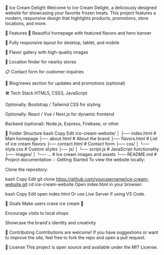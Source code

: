 🍦 Ice Cream Delight
Welcome to Ice Cream Delight, a deliciously designed website for showcasing your favorite frozen treats. This project features a modern, responsive design that highlights products, promotions, store locations, and more.

🚀 Features
🍨 Beautiful homepage with featured flavors and hero banner

📱 Fully responsive layout for desktop, tablet, and mobile

📸 Flavor gallery with high-quality images

📍 Location finder for nearby stores

📋 Contact form for customer inquiries

📰 Blog/news section for updates and promotions (optional)

🛠️ Tech Stack
HTML5, CSS3, JavaScript

Optionally: Bootstrap / Tailwind CSS for styling

Optionally: React / Vue / Next.js for dynamic frontend

Backend (optional): Node.js, Express, Firebase, or other

📁 Folder Structure
bash
Copy
Edit
ice-cream-website/
│
├── index.html          # Main homepage
├── about.html          # About the brand
├── flavors.html        # List of ice cream flavors
├── contact.html        # Contact form
├── css/
│   └── style.css       # Custom styles
├── js/
│   └── script.js       # JavaScript functionality
├── images/
│   └── ...             # Ice cream images and assets
└── README.md           # Project documentation
💡 Getting Started
To view the website locally:

Clone the repository:

bash
Copy
Edit
git clone https://github.com/yourusername/ice-cream-website.git
cd ice-cream-website
Open index.html in your browser:

bash
Copy
Edit
open index.html
Or use Live Server if using VS Code.

🎯 Goals
Make users crave ice cream 🍧

Encourage visits to local shops

Showcase the brand's identity and creativity

🤝 Contributing
Contributions are welcome! If you have suggestions or want to improve the site, feel free to fork the repo and open a pull request.

📄 License
This project is open source and available under the MIT License.
